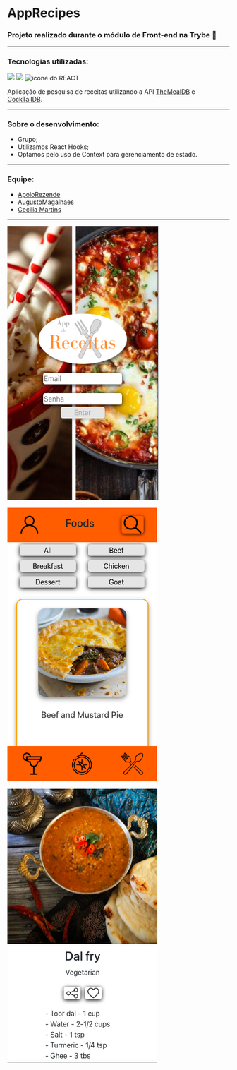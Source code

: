 # AppRecipes

### Projeto realizado durante o módulo de Front-end na Trybe 💚
---
### Tecnologias utilizadas:
<div>
  <img  width="40px" src="https://cdn.jsdelivr.net/gh/devicons/devicon/icons/html5/html5-plain-wordmark.svg">
  <img width="40px" src="https://cdn.jsdelivr.net/gh/devicons/devicon/icons/css3/css3-plain-wordmark.svg">
  <img width="40px" src="https://cdn.jsdelivr.net/gh/devicons/devicon/icons/react/react-original-wordmark.svg" alt='icone do REACT'>
</div>

Aplicação de pesquisa de receitas utilizando a API [TheMealDB](https://www.themealdb.com/api.php) e [CockTailDB](https://www.thecocktaildb.com/api.php). 

---
### Sobre o desenvolvimento:
- Grupo;
- Utilizamos React Hooks;
- Optamos pelo uso de Context para gerenciamento de estado.
---
### Equipe:
* [ApoloRezende](https://github.com/ApoloRezende)
* [AugustoMagalhaes](https://github.com/AugustoMagalhaes)
* [Cecilia Martins](https://github.com/cecilia-martins)

---

![Tela Login](images/login2.png)

![Tela inicial](images/inicial.png)

![Tela receita](images/receita.png)

